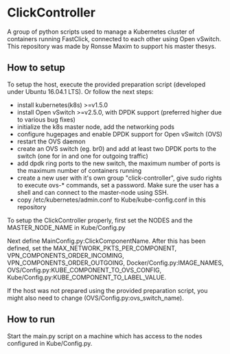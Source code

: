 ClickController
========================

A group of python scripts used to manage a Kubernetes cluster of containers running FastClick, connected to each 
other using Open vSwitch. This repository was made by Ronsse Maxim to support his master thesys.

How to setup
------------


To setup the host, execute the provided preparation script (developed under Ubuntu 16.04.1 LTS). Or follow the next
steps:
* install kubernetes(k8s) >=v1.5.0
* install Open vSwitch >=v2.5.0, with DPDK support (preferred higher due to various bug fixes)
* initialize the k8s master node, add the networking pods
* configure hugepages and enable DPDK support for Open vSwitch (OVS)
* restart the OVS daemon
* create an OVS switch (eg. br0) and add at least two DPDK ports to the switch (one for in and one for outgoing 
traffic)
* add dpdk ring ports to the new switch, the maximum number of ports is the maximum number of containers running
* create a new user with it's own group "click-controller", give sudo rights to execute ovs-* commands, set a 
password. Make sure the user has a shell and can connect to the master-node using SSH.
* copy /etc/kubernetes/admin.conf to Kube/kube-config.conf in this repository

To setup the ClickController properly, first set the NODES and the MASTER_NODE_NAME in Kube/Config.py

Next define MainConfig.py:ClickComponentName. After this has been defined, set the MAX_NETWORK_PKTS_PER_COMPONENT,
VPN_COMPONENTS_ORDER_INCOMING, VPN_COMPONENTS_ORDER_OUTGOING, Docker/Config.py:IMAGE_NAMES,
OVS/Config.py:KUBE_COMPONENT_TO_OVS_CONFIG, Kube/Config.py:KUBE_COMPONENT_TO_LABEL_VALUE. 

If the host was not prepared using the provided preparation script, you might also need to change
(OVS/Config.py:ovs_switch_name).

How to run
------------
Start the main.py script on a machine which has access to the nodes configured in Kube/Config.py.